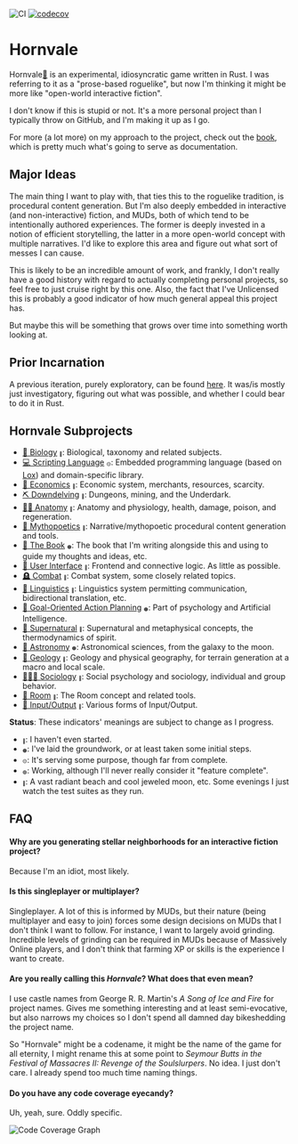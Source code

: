 
![CI](https://github.com/ndouglas/hornvale/actions/workflows/continuous_integration.yml/badge.svg?branch=main) [![codecov](https://codecov.io/gh/ndouglas/hornvale/branch/main/graph/badge.svg?token=YP8GDSHG73)](https://codecov.io/gh/ndouglas/hornvale)

# Hornvale
Hornvale[📖](https://ndouglas.github.io/hornvale/)  is an experimental, idiosyncratic game written in Rust.  I was referring to it as a "prose-based roguelike", but now I'm thinking it might be more like "open-world interactive fiction".  

I don't know if this is stupid or not.  It's a more personal project than I typically throw on GitHub, and I'm making it up as I go.

For more (a lot more) on my approach to the project, check out the [book](https://ndouglas.github.io/hornvale/), which is pretty much what's going to serve as documentation.

## Major Ideas
The main thing I want to play with, that ties this to the roguelike tradition, is procedural content generation.  But I'm also deeply embedded in interactive (and non-interactive) fiction, and MUDs, both of which tend to be intentionally authored experiences.  The former is deeply invested in a notion of efficient storytelling, the latter in a more open-world concept with multiple narratives.  I'd like to explore this area and figure out what sort of messes I can cause.

This is likely to be an incredible amount of work, and frankly, I don't really have a good history with regard to actually completing personal projects, so feel free to just cruise right by this one.  Also, the fact that I've Unlicensed this is probably a good indicator of how much general appeal this project has.

But maybe this will be something that grows over time into something worth looking at.

## Prior Incarnation
A previous iteration, purely exploratory, can be found [here](https://github.com/ndouglas/hornvale-rust/).  It was/is mostly just investigatory, figuring out what was possible, and whether I could bear to do it in Rust.

## Hornvale Subprojects
- [🧬 Biology](./src/biology/README.md)&nbsp;<sup><sub><sub>🔴</sub></sub></sup>: Biological, taxonomy and related subjects.
- [💻 Scripting Language](./src/scripting_language/README.md)&nbsp;<sup><sub><sub>🟡</sub></sub></sup>: Embedded programming language (based on [Lox](https://www.craftinginterpreters.com/)) and domain-specific library.
- [🏦 Economics](./src/economics/README.md)&nbsp;<sup><sub><sub>🔴</sub></sub></sup>: Economic system, merchants, resources, scarcity.
- [⛏️ Downdelving](./src/downdelving/README.md)&nbsp;<sup><sub><sub>🔴</sub></sub></sup>: Dungeons, mining, and the Underdark.
- [🧍‍♂️ Anatomy](./src/anatomy/README.md)&nbsp;<sup><sub><sub>🔴</sub></sub></sup>: Anatomy and physiology, health, damage, poison, and regeneration.
- [📜 Mythopoetics](./src/mythopoetics/README.md)&nbsp;<sup><sub><sub>🔴</sub></sub></sup>: Narrative/mythopoetic procedural content generation and tools.
- [📖 The Book](https://ndouglas.github.io/hornvale/)&nbsp;<sup><sub><sub>🟠</sub></sub></sup>: The book that I'm writing alongside this and using to guide my thoughts and ideas, etc.
- [🌿 User Interface](./src/ui/README.md)&nbsp;<sup><sub><sub>🔴</sub></sub></sup>: Frontend and connective logic.  As little as possible.
- [🪦 Combat](./src/combat/README.md)&nbsp;<sup><sub><sub>🔴</sub></sub></sup>: Combat system, some closely related topics.
- [💬 Linguistics](./src/linguistics/README.md)&nbsp;<sup><sub><sub>🔴</sub></sub></sup>: Linguistics system permitting communication, bidirectional translation, etc.
- [🧠 Goal-Oriented Action Planning](./src/goap/README.md)&nbsp;<sup><sub><sub>🟠</sub></sub></sup>: Part of psychology and Artificial Intelligence.
- [👻 Supernatural](./src/supernatural/README.md)&nbsp;<sup><sub><sub>🔴</sub></sub></sup>: Supernatural and metaphysical concepts, the thermodynamics of spirit.
- [💫 Astronomy](./src/astronomy/README.md)&nbsp;<sup><sub><sub>🟠</sub></sub></sup>: Astronomical sciences, from the galaxy to the moon.
- [🌋 Geology](./src/geology/README.md)&nbsp;<sup><sub><sub>🔴</sub></sub></sup>: Geology and physical geography, for terrain generation at a macro and local scale.
- [🧑‍🤝‍🧑 Sociology](./src/sociology/README.md)&nbsp;<sup><sub><sub>🔴</sub></sub></sup>: Social psychology and sociology, individual and group behavior.
- [📍 Room](./src/room/README.md)&nbsp;<sup><sub><sub>🔴</sub></sub></sup>: The Room concept and related tools.
- [🔗 Input/Output](./src/io/README.md)&nbsp;<sup><sub><sub>🔴</sub></sub></sup>: Various forms of Input/Output.

**Status**: These indicators' meanings are subject to change as I progress.
 - <sup><sub><sub>🔴</sub></sub></sup>: I haven't even started.
 - <sup><sub><sub>🟠</sub></sub></sup>: I've laid the groundwork, or at least taken some initial steps.
 - <sup><sub><sub>🟡</sub></sub></sup>: It's serving some purpose, though far from complete.
 - <sup><sub><sub>🟢</sub></sub></sup>: Working, although I'll never really consider it "feature complete".
 - <sup><sub><sub>🔵</sub></sub></sup>: A vast radiant beach and cool jeweled moon, etc.  Some evenings I just watch the test suites as they run.

## FAQ

#### Why are you generating stellar neighborhoods for an interactive fiction project?
Because I'm an idiot, most likely.

#### Is this singleplayer or multiplayer?
Singleplayer.  A lot of this is informed by MUDs, but their nature (being multiplayer and easy to join) forces some design decisions on MUDs that I don't think I want to follow.  For instance, I want to largely avoid grinding.  Incredible levels of grinding can be required in MUDs because of Massively Online players, and I don't think that farming XP or skills is the experience I want to create.

#### Are you really calling this _Hornvale_?  What does that even mean?
I use castle names from George R. R. Martin's _A Song of Ice and Fire_ for project names.  Gives me something interesting and at least semi-evocative, but also narrows my choices so I don't spend all damned day bikeshedding the project name.

So "Hornvale" might be a codename, it might be the name of the game for all eternity, I might rename this at some point to _Seymour Butts in the Festival of Massacres II: Revenge of the Soulslurpers_.  No idea.  I just don't care.  I already spend too much time naming things.

#### Do you have any code coverage eyecandy?
Uh, yeah, sure.  Oddly specific.

![Code Coverage Graph](https://codecov.io/gh/ndouglas/hornvale/branch/main/graphs/icicle.svg?token=YP8GDSHG73)

